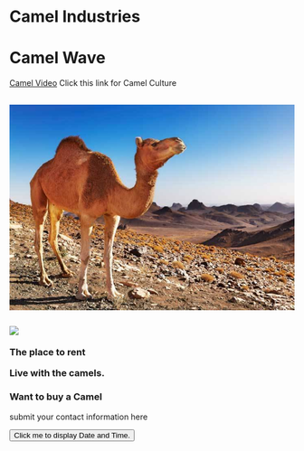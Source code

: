 <!DOCTYPE html>
<html>
<head>
<h1> Camel Industries </h1>
</head>
 
 <body>

<h1>Camel Wave</h1>
<p><a href="https://www.youtube.com/watch?v=6ll4-OiLn4E">Camel Video</a> Click this link for Camel Culture</p>
<h2> <img src="One.jpg" alt="Camel"></h2>
<h3><img src="aa.jpg"</h3>
<p>The place to rent</p>
<p><strong>Live with the camels.</strong></p></body>
<h3>Want to buy a Camel </h3>
<p>submit your contact information here</p>
<button type="button"
onclick="document.getElementById('demo').innerHTML = Date()">
Click me to display Date and Time.</button>

<p id="demo"></p>

